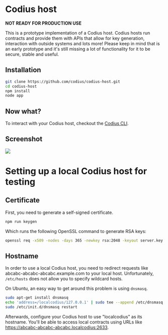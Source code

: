 # Codius host

**NOT READY FOR PRODUCTION USE**

This is a prototype implementation of a Codius host. Codius hosts run contracts and provide them with APIs that allow for key generation, interaction with outside systems and lots more! Please keep in mind that is an early prototype and it's still missing a lot of functionality for it to be secure, stable and useful.

## Installation

``` sh
git clone https://github.com/codius/codius-host.git
cd codius-host
npm install
node app
```

## Now what?

To interact with your Codius host, checkout the [Codius CLI](https://github.com/codius/codius-cli).

## Screenshot

![](http://i.imgur.com/xeenOSM.png)

# Setting up a local Codius host for testing

## Certificate

First, you need to generate a self-signed certificate. 

``` sh
npm run keygen
```

Which runs the following OpenSSL command to generate RSA keys:

``` sh
openssl req -x509 -nodes -days 365 -newkey rsa:2048 -keyout server.key -out server.crt
```

## Hostname

In order to use a local Codius host, you need to redirect requests like abcabc-abcabc-abcabc.example.com to your local host. Unfortunately, `/etc/hosts` does not allow you to specify wildcard hosts.

On Ubuntu, an easy way to get around this problem is using `dnsmasq`.

``` sh
sudo apt-get install dnsmasq
echo 'address=/localcodius/127.0.0.1' | sudo tee --append /etc/dnsmasq.conf
sudo /etc/init.d/dnsmasq restart
```

Afterwards, configure your Codius host to use "localcodius" as its hostname. You'll be able to access local contracts using URLs like https://abcabc-abcabc-abcabc.localcodius:2633.
